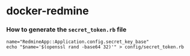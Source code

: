 # docker-redmine

### How to generate the ```secret_token.rb``` file

```shell
name="RedmineApp::Application.config.secret_key_base"
echo "$name='$(openssl rand -base64 32)'" > config/secret_token.rb
```

